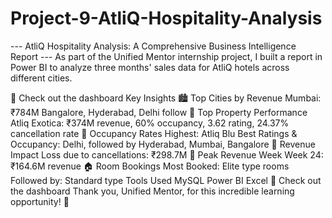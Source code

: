 # Project-9-AtliQ-Hospitality-Analysis
---  AtliQ Hospitality Analysis: A Comprehensive Business Intelligence Report --- 
As part of the Unified Mentor internship project, I built a report in Power BI to analyze three months' sales data for AtliQ hotels across different cities.

🔗 Check out the dashboard
Key Insights
🏙️ Top Cities by Revenue
Mumbai: ₹784M
Bangalore, Hyderabad, Delhi follow
🏨 Top Property Performance
Atliq Exotica: ₹374M revenue, 60% occupancy, 3.62 rating, 24.37% cancellation rate
🏅 Occupancy Rates
Highest: Atliq Blu
Best Ratings & Occupancy: Delhi, followed by Hyderabad, Mumbai, Bangalore
💸 Revenue Impact
Loss due to cancellations: ₹298.7M
📅 Peak Revenue Week
Week 24: ₹164.6M revenue
🏠 Room Bookings
Most Booked: Elite type rooms
Followed by: Standard type
Tools Used
MySQL
Power BI
Excel
🔗 Check out the dashboard
Thank you, Unified Mentor, for this incredible learning opportunity! 🙌

